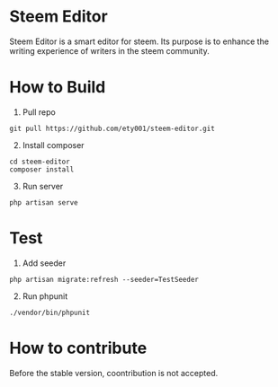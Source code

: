 # Steem Editor
Steem Editor is a smart editor for steem. Its purpose is to enhance the writing experience of writers in the steem community.

# How to Build

1. Pull repo

```
git pull https://github.com/ety001/steem-editor.git
```

2. Install composer

```
cd steem-editor
composer install
```

3. Run server

```
php artisan serve
```

# Test

1. Add seeder

```
php artisan migrate:refresh --seeder=TestSeeder
```

2. Run phpunit

```
./vendor/bin/phpunit
```

# How to contribute

Before the stable version, coontribution is not accepted.
